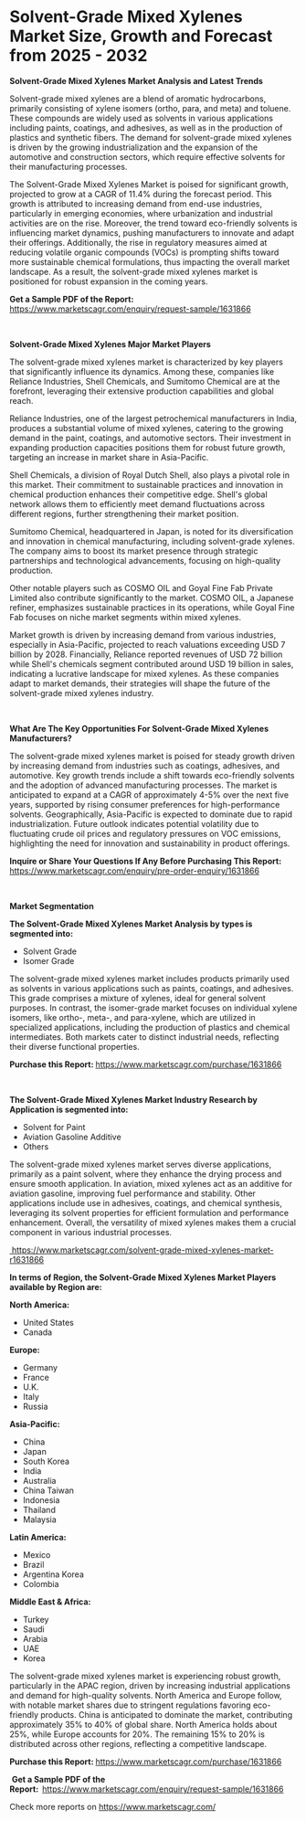 <p><h1>Solvent-Grade Mixed Xylenes Market Size, Growth and Forecast from 2025 - 2032</h1></p><p><strong>Solvent-Grade Mixed Xylenes Market Analysis and Latest Trends</strong></p>
<p><p>Solvent-grade mixed xylenes are a blend of aromatic hydrocarbons, primarily consisting of xylene isomers (ortho, para, and meta) and toluene. These compounds are widely used as solvents in various applications including paints, coatings, and adhesives, as well as in the production of plastics and synthetic fibers. The demand for solvent-grade mixed xylenes is driven by the growing industrialization and the expansion of the automotive and construction sectors, which require effective solvents for their manufacturing processes.</p><p>The Solvent-Grade Mixed Xylenes Market is poised for significant growth, projected to grow at a CAGR of 11.4% during the forecast period. This growth is attributed to increasing demand from end-use industries, particularly in emerging economies, where urbanization and industrial activities are on the rise. Moreover, the trend toward eco-friendly solvents is influencing market dynamics, pushing manufacturers to innovate and adapt their offerings. Additionally, the rise in regulatory measures aimed at reducing volatile organic compounds (VOCs) is prompting shifts toward more sustainable chemical formulations, thus impacting the overall market landscape. As a result, the solvent-grade mixed xylenes market is positioned for robust expansion in the coming years.</p></p>
<p><strong>Get a Sample PDF of the Report:&nbsp;</strong> <a href="https://www.marketscagr.com/enquiry/request-sample/1631866?utm_campaign=2799&utm_medium=2&utm_source=Github&utm_content=ia&utm_term=29032025&utm_id=solvent-grade-mixed-xylenes">https://www.marketscagr.com/enquiry/request-sample/1631866</a></p>
<p>&nbsp;</p>
<p><strong>Solvent-Grade Mixed Xylenes Major Market Players</strong></p>
<p><p>The solvent-grade mixed xylenes market is characterized by key players that significantly influence its dynamics. Among these, companies like Reliance Industries, Shell Chemicals, and Sumitomo Chemical are at the forefront, leveraging their extensive production capabilities and global reach.</p><p>Reliance Industries, one of the largest petrochemical manufacturers in India, produces a substantial volume of mixed xylenes, catering to the growing demand in the paint, coatings, and automotive sectors. Their investment in expanding production capacities positions them for robust future growth, targeting an increase in market share in Asia-Pacific.</p><p>Shell Chemicals, a division of Royal Dutch Shell, also plays a pivotal role in this market. Their commitment to sustainable practices and innovation in chemical production enhances their competitive edge. Shell's global network allows them to efficiently meet demand fluctuations across different regions, further strengthening their market position.</p><p>Sumitomo Chemical, headquartered in Japan, is noted for its diversification and innovation in chemical manufacturing, including solvent-grade xylenes. The company aims to boost its market presence through strategic partnerships and technological advancements, focusing on high-quality production.</p><p>Other notable players such as COSMO OIL and Goyal Fine Fab Private Limited also contribute significantly to the market. COSMO OIL, a Japanese refiner, emphasizes sustainable practices in its operations, while Goyal Fine Fab focuses on niche market segments within mixed xylenes.</p><p>Market growth is driven by increasing demand from various industries, especially in Asia-Pacific, projected to reach valuations exceeding USD 7 billion by 2028. Financially, Reliance reported revenues of USD 72 billion while Shell's chemicals segment contributed around USD 19 billion in sales, indicating a lucrative landscape for mixed xylenes. As these companies adapt to market demands, their strategies will shape the future of the solvent-grade mixed xylenes industry.</p></p>
<p>&nbsp;</p>
<p><strong>What Are The Key Opportunities For Solvent-Grade Mixed Xylenes Manufacturers?</strong></p>
<p><p>The solvent-grade mixed xylenes market is poised for steady growth driven by increasing demand from industries such as coatings, adhesives, and automotive. Key growth trends include a shift towards eco-friendly solvents and the adoption of advanced manufacturing processes. The market is anticipated to expand at a CAGR of approximately 4-5% over the next five years, supported by rising consumer preferences for high-performance solvents. Geographically, Asia-Pacific is expected to dominate due to rapid industrialization. Future outlook indicates potential volatility due to fluctuating crude oil prices and regulatory pressures on VOC emissions, highlighting the need for innovation and sustainability in product offerings.</p></p>
<p><strong>Inquire or Share Your Questions If Any Before Purchasing This Report:</strong> <a href="https://www.marketscagr.com/enquiry/pre-order-enquiry/1631866?utm_campaign=2799&utm_medium=2&utm_source=Github&utm_content=ia&utm_term=29032025&utm_id=solvent-grade-mixed-xylenes">https://www.marketscagr.com/enquiry/pre-order-enquiry/1631866</a></p>
<p>&nbsp;</p>
<p><strong>Market Segmentation</strong></p>
<p><strong>The Solvent-Grade Mixed Xylenes Market Analysis by types is segmented into:</strong></p>
<p><ul><li>Solvent Grade</li><li>Isomer Grade</li></ul></p>
<p><p>The solvent-grade mixed xylenes market includes products primarily used as solvents in various applications such as paints, coatings, and adhesives. This grade comprises a mixture of xylenes, ideal for general solvent purposes. In contrast, the isomer-grade market focuses on individual xylene isomers, like ortho-, meta-, and para-xylene, which are utilized in specialized applications, including the production of plastics and chemical intermediates. Both markets cater to distinct industrial needs, reflecting their diverse functional properties.</p></p>
<p><strong>Purchase this Report:&nbsp;</strong><a href="https://www.marketscagr.com/purchase/1631866?utm_campaign=2799&utm_medium=2&utm_source=Github&utm_content=ia&utm_term=29032025&utm_id=solvent-grade-mixed-xylenes">https://www.marketscagr.com/purchase/1631866</a></p>
<p>&nbsp;</p>
<p><strong>The Solvent-Grade Mixed Xylenes Market Industry Research by Application is segmented into:</strong></p>
<p><ul><li>Solvent for Paint</li><li>Aviation Gasoline Additive</li><li>Others</li></ul></p>
<p><p>The solvent-grade mixed xylenes market serves diverse applications, primarily as a paint solvent, where they enhance the drying process and ensure smooth application. In aviation, mixed xylenes act as an additive for aviation gasoline, improving fuel performance and stability. Other applications include use in adhesives, coatings, and chemical synthesis, leveraging its solvent properties for efficient formulation and performance enhancement. Overall, the versatility of mixed xylenes makes them a crucial component in various industrial processes.</p></p>
<p><a href="https://www.marketscagr.com/solvent-grade-mixed-xylenes-market-r1631866?utm_campaign=2799&utm_medium=2&utm_source=Github&utm_content=ia&utm_term=29032025&utm_id=solvent-grade-mixed-xylenes">&nbsp;https://www.marketscagr.com/solvent-grade-mixed-xylenes-market-r1631866</a></p>
<p><strong>In terms of Region, the Solvent-Grade Mixed Xylenes Market Players available by Region are:</strong></p>
<p>
    <p> <strong> North America: </strong>
        <ul>
            <li>United States</li>
            <li>Canada</li>
        </ul>
        </p> 
    <p> <strong> Europe: </strong>
        <ul>
            <li>Germany</li>
            <li>France</li>
            <li>U.K.</li>
            <li>Italy</li>
            <li>Russia</li>
        </ul>
        </p> 
    <p> <strong> Asia-Pacific: </strong>
        <ul>
            <li>China</li>
            <li>Japan</li>
            <li>South Korea</li>
            <li>India</li>
            <li>Australia</li>
            <li>China Taiwan</li>
            <li>Indonesia</li>
            <li>Thailand</li>
            <li>Malaysia</li>
        </ul>
        </p> 
    <p> <strong> Latin America: </strong>
        <ul>
            <li>Mexico</li>
            <li>Brazil</li>
            <li>Argentina Korea</li>
            <li>Colombia</li>
        </ul>
        </p> 
    <p> <strong> Middle East & Africa: </strong>
        <ul>
            <li>Turkey</li>
            <li>Saudi</li>
            <li>Arabia</li>
            <li>UAE</li>
            <li>Korea</li>
        </ul>
    </p>
    </p>
<p><p>The solvent-grade mixed xylenes market is experiencing robust growth, particularly in the APAC region, driven by increasing industrial applications and demand for high-quality solvents. North America and Europe follow, with notable market shares due to stringent regulations favoring eco-friendly products. China is anticipated to dominate the market, contributing approximately 35% to 40% of global share. North America holds about 25%, while Europe accounts for 20%. The remaining 15% to 20% is distributed across other regions, reflecting a competitive landscape.</p></p>
<p><strong>Purchase this Report: </strong><a href="https://www.marketscagr.com/purchase/1631866?utm_campaign=2799&utm_medium=2&utm_source=Github&utm_content=ia&utm_term=29032025&utm_id=solvent-grade-mixed-xylenes">https://www.marketscagr.com/purchase/1631866</a></p>
<p>&nbsp;<strong>Get a Sample PDF of the Report:&nbsp;&nbsp;</strong><a href="https://www.marketscagr.com/enquiry/request-sample/1631866?utm_campaign=2799&utm_medium=2&utm_source=Github&utm_content=ia&utm_term=29032025&utm_id=solvent-grade-mixed-xylenes">https://www.marketscagr.com/enquiry/request-sample/1631866</a></p>
<p><strong></strong></p>
<p>Check more reports on <a href="https://www.marketscagr.com/?utm_campaign=2799&utm_medium=2&utm_source=Github&utm_content=ia&utm_term=29032025&utm_id=solvent-grade-mixed-xylenes">https://www.marketscagr.com/</a></p>